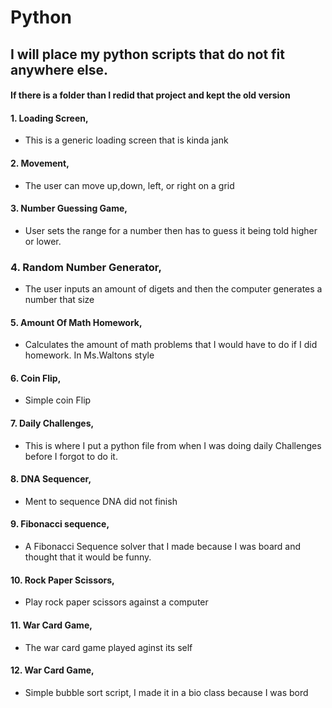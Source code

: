 # Python
## I will place my python scripts that do not fit anywhere else.
#### If there is a folder than I redid that project and kept the old version

#### 1. Loading Screen,  
   * This is a generic loading screen that is kinda jank
#### 2. Movement,
   * The user can move up,down, left, or right on a grid
#### 3. Number Guessing Game,
   * User sets the range for a number then has to guess it being told higher or lower.
### 4. Random Number Generator,  
   * The user inputs an amount of digets and then the computer generates a number that size
#### 5. Amount Of Math Homework,
   * Calculates the amount of math problems that I would have to do if I did homework. In Ms.Waltons style 
#### 6. Coin Flip,
   * Simple coin Flip
#### 7. Daily Challenges,
   * This is where I put a python file from when I was doing daily Challenges before I forgot to do it. 
#### 8. DNA Sequencer,
   * Ment to sequence DNA did not finish
#### 9. Fibonacci sequence, 
   * A Fibonacci Sequence solver that I made because I was board and thought that it would be funny. 
#### 10. Rock Paper Scissors, 
   * Play rock paper scissors against a computer
#### 11. War Card Game, 
   * The war card game played aginst its self
#### 12. War Card Game, 
   * Simple bubble sort script, I made it in a bio class because I was bord